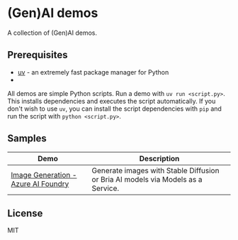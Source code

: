 # (Gen)AI demos

A collection of (Gen)AI demos.

## Prerequisites
- [uv](https://docs.astral.sh/uv/getting-started/installation/) - an extremely fast package manager for Python
- 
All demos are simple Python scripts. Run a demo with `uv run <script.py>`. This installs dependencies and executes the script automatically.
If you don't wish to use `uv`, you can install the script dependencies with `pip` and run the script with `python <script.py>`.

## Samples

| Demo                                                                   | Description                                                                      |
| ---------------------------------------------------------------------- | -------------------------------------------------------------------------------- |
| [Image Generation - Azure AI Foundry](maas-image-generation/README.md) | Generate images with Stable Diffusion or Bria AI models via Models as a Service. |


## License

MIT